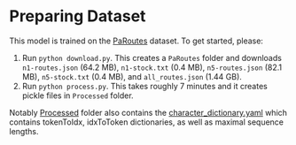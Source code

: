 # Preparing Dataset

This model is trained on the [PaRoutes](https://github.com/MolecularAI/PaRoutes) dataset. To get started, please:

1. Run `python download.py`. This creates a `PaRoutes` folder and downloads `n1-routes.json` (64.2 MB), `n1-stock.txt` (0.4 MB), `n5-routes.json` (82.1 MB), `n5-stock.txt` (0.4 MB), and `all_routes.json` (1.44 GB).
2. Run `python process.py`. This takes roughly 7 minutes and it creates pickle files in `Processed` folder.

Notably [Processed](/Data/Processed/) folder also contains the [character_dictionary.yaml](/Data/Processed/character_dictionary.yaml) which contains tokenToIdx, idxToToken dictionaries, as well as maximal sequence lengths.
